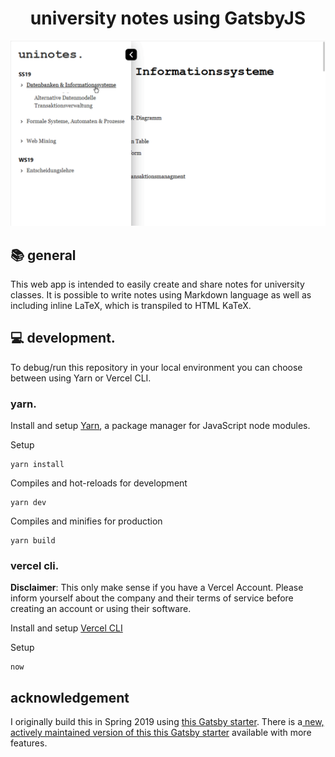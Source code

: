 <h1 align="center">
university notes using GatsbyJS
 </h1>
 
![uninotes Demo](https://raw.githubusercontent.com/tudi2d/uninotes/master/demo.gif)

## :books: general

This web app is intended to easily create and share notes for university classes. It is possible to write notes using Markdown language as well as including inline LaTeX, which is transpiled to HTML KaTeX.

## :computer: development.

To debug/run this repository in your local environment you can choose between using Yarn or Vercel CLI.

### yarn.

Install and setup [Yarn](https://yarnpkg.com/getting-started/install), a package manager for JavaScript node modules.

Setup

```
yarn install
```

Compiles and hot-reloads for development

```
yarn dev
```

Compiles and minifies for production

```
yarn build
```

### vercel cli.

**Disclaimer**: This only make sense if you have a Vercel Account. Please inform yourself about the company and their terms of service before creating an account or using their software.

Install and setup [Vercel CLI](https://vercel.com/download)

Setup

```
now
```

## acknowledgement

I originally build this in Spring 2019 using [this Gatsby starter](https://github.com/patricoferris/gatsby-starter-notes). There is a[ new, actively maintained version of this this Gatsby starter](https://github.com/gatsbyjs/gatsby-starter-notes-theme) available with more features.

